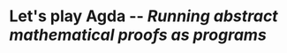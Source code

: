 # Let's play Agda -- *Running abstract mathematical proofs as programs*

<!--
```
{-# OPTIONS --cubical #-}
module Padova2025.Index where

import Padova2025.Welcome
import Padova2025.ProgrammingBasics
import Padova2025.ProvingBasics
import Padova2025.VerifiedAlgorithms
import Padova2025.Cubical  -- local people: comment this out if you don't have the cubical library
import Padova2025.Explorations
import Padova2025.ComputationalContent
```
-->
